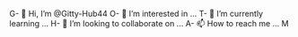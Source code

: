 G- 👋 Hi, I’m @Gitty-Hub44
O- 👀 I’m interested in ...
T- 🌱 I’m currently learning ...
H- 💞️ I’m looking to collaborate on ...
A- 📫 How to reach me ...
M
<!---
Gitty-Hub44/Gitty-Hub44 is a ✨ special ✨ repository because its `README.md` (this file) appears on your GitHub profile.
You can click the Preview link to take a look at your changes.
--->
